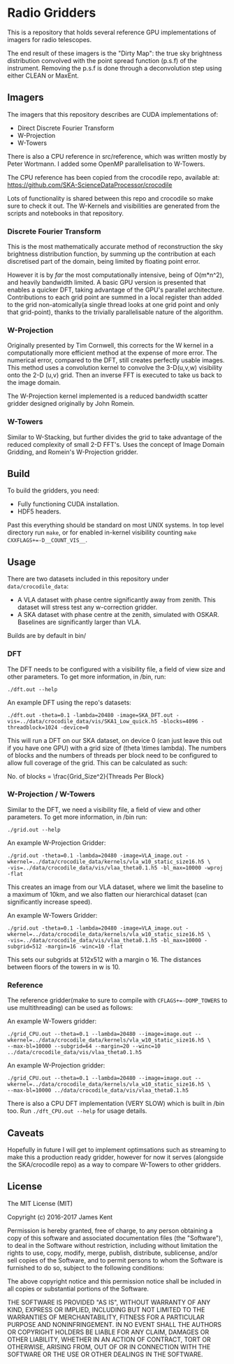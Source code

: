 # Radio Gridders

This is a repository that holds several reference GPU implementations of imagers for radio telescopes.

The end result of these imagers is the "Dirty Map": the true sky brightness distribution convolved with the point spread function (p.s.f) of the instrument. Removing the p.s.f is done through a deconvolution step using either CLEAN or MaxEnt.

## Imagers

The imagers that this repository describes are CUDA implementations of:

* Direct Discrete Fourier Transform
* W-Projection
* W-Towers

There is also a CPU reference in src/reference, which was written mostly by Peter Wortmann. I added some OpenMP 
parallelisation to W-Towers. 

The CPU reference has been copied from the crocodile repo, available at: https://github.com/SKA-ScienceDataProcessor/crocodile

Lots of functionality is shared between this repo and crocodile so make sure to check it out. The W-Kernels
and visibilities are generated from the scripts and notebooks in that repository.

### Discrete Fourier Transform

This is the most mathematically accurate method of reconstruction the sky brightness distribution function, by summing up the contribution at each discretised part of the domain, being limited by floating point error.

However it is by *far* the most computationally intensive, being of O(m*n^2), and heavily bandwidth limited. A basic GPU version is presented that enables a quicker DFT, taking advantage of the GPU's parallel architecture. Contributions to each grid point are summed in a local register than added to the grid non-atomically(a single thread looks at one grid point and only that grid-point), thanks to the trivially parallelisable nature of the algorithm.

### W-Projection

Originally presented by Tim Cornwell, this corrects for the W kernel in a computationally more efficient method at the expense of more error. The numerical error, compared to the DFT, still creates perfectly usable images. This method uses a convolution kernel to convolve the 3-D(u,v,w) visibility onto the 2-D (u,v) grid. Then an inverse FFT is executed to take us back to the image domain.

The W-Projection kernel implemented is a reduced bandwidth scatter gridder designed originally by John Romein.

### W-Towers

Similar to W-Stacking, but further divides the grid to take advantage of the reduced complexity of small 2-D FFT's. Uses the concept
of Image Domain Gridding, and Romein's W-Projection gridder.

## Build

To build the gridders, you need:

* Fully functioning CUDA installation.
* HDF5 headers. 

Past this everything should be standard on most UNIX systems. In top level directory run `make`, or for enabled in-kernel visibility counting `make CXXFLAGS+=-D__COUNT_VIS__`.

## Usage

There are two datasets included in this repository under `data/crocodile_data`:

* A VLA dataset with phase centre significantly away from zenith. This dataset will stress test any w-correction gridder.
* A SKA dataset with phase centre at the zenith, simulated with OSKAR. Baselines are significantly larger than VLA.

Builds are by default in bin/

### DFT

The DFT needs to be configured with a visibility file, a field of view size and other parameters. To get more information,
in /bin, run:

``` shell
./dft.out --help
```

An example DFT using the repo's datasets:

``` shell
./dft.out -theta=0.1 -lambda=20480 -image=SKA_DFT.out -vis=../data/crocodile_data/vis/SKA1_Low_quick.h5 -blocks=4096 -threadblock=1024 -device=0
```

This will run a DFT on our SKA dataset, on device 0 (can just leave this out if you have one GPU)
with a grid size of (theta \times lambda). The numbers of blocks and the numbers of threads per
block need to be configured to allow full coverage of the grid. This can be calculated as such:

No. of blocks = \frac{Grid_Size^2}{Threads Per Block}

### W-Projection / W-Towers

Similar to the DFT, we need a visibility file, a field of view and other parameters. To get more information, in /bin run:

``` shell
./grid.out --help
```

An example W-Projection Gridder:

``` shell
./grid.out -theta=0.1 -lambda=20480 -image=VLA_image.out -wkernel=../data/crocodile_data/kernels/vla_w10_static_size16.h5 \
-vis=../data/crocodile_data/vis/vlaa_theta0.1.h5 -bl_max=10000 -wproj -flat
```

This creates an image from our VLA dataset, where we limit the baseline to a maximum of 10km, and we also flatten our hierarchical
dataset (can significantly increase speed).

An example W-Towers Gridder:

``` shell
./grid.out -theta=0.1 -lambda=20480 -image=VLA_image.out -wkernel=../data/crocodile_data/kernels/vla_w10_static_size16.h5 \
-vis=../data/crocodile_data/vis/vlaa_theta0.1.h5 -bl_max=10000 -subgrid=512 -margin=16 -winc=10 -flat
```

This sets our subgrids at 512x512 with a margin o 16. The distances between floors of the towers in w is 10. 

### Reference

The reference gridder(make to sure to compile with ```CFLAGS+=-DOMP_TOWERS``` to use multithreading) can be used as follows:

An example W-Towers gridder:

``` shell
./grid_CPU.out --theta=0.1 --lambda=20480 --image=image.out --wkernel=../data/crocodile_data/kernels/vla_w10_static_size16.h5 \
--max-bl=10000 --subgrid=64 --margin=20 --winc=10 ../data/crocodile_data/vis/vlaa_theta0.1.h5
```

An example W-Projection gridder:

``` shell
./grid_CPU.out --theta=0.1 --lambda=20480 --image=image.out --wkernel=../data/crocodile_data/kernels/vla_w10_static_size16.h5 \
--max-bl=10000 ../data/crocodile_data/vis/vlaa_theta0.1.h5
```

There is also a CPU DFT implementation (VERY SLOW) which is built in /bin too. Run `./dft_CPU.out --help` for usage details.

## Caveats

Hopefully in future I will get to implement optimsations such as streaming to make this a production ready gridder, however for 
now it serves (alongside the SKA/crocodile repo) as a way to compare W-Towers to other gridders.

## License

The MIT License (MIT)

Copyright (c) 2016-2017 James Kent

Permission is hereby granted, free of charge, to any person obtaining a copy
of this software and associated documentation files (the "Software"), to deal
in the Software without restriction, including without limitation the rights
to use, copy, modify, merge, publish, distribute, sublicense, and/or sell
copies of the Software, and to permit persons to whom the Software is
furnished to do so, subject to the following conditions:

The above copyright notice and this permission notice shall be included in all
copies or substantial portions of the Software.

THE SOFTWARE IS PROVIDED "AS IS", WITHOUT WARRANTY OF ANY KIND, EXPRESS OR
IMPLIED, INCLUDING BUT NOT LIMITED TO THE WARRANTIES OF MERCHANTABILITY,
FITNESS FOR A PARTICULAR PURPOSE AND NONINFRINGEMENT. IN NO EVENT SHALL THE
AUTHORS OR COPYRIGHT HOLDERS BE LIABLE FOR ANY CLAIM, DAMAGES OR OTHER
LIABILITY, WHETHER IN AN ACTION OF CONTRACT, TORT OR OTHERWISE, ARISING FROM,
OUT OF OR IN CONNECTION WITH THE SOFTWARE OR THE USE OR OTHER DEALINGS IN THE
SOFTWARE.



